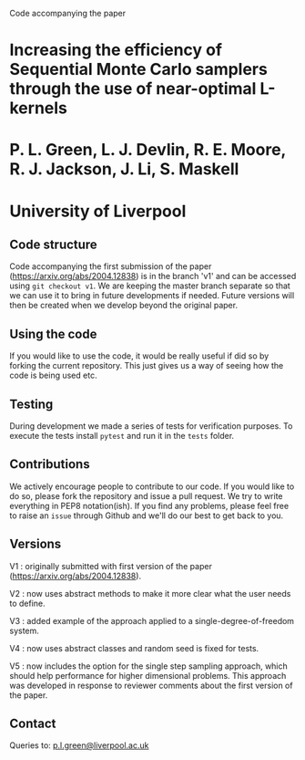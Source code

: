 Code accompanying the paper 

# Increasing the efficiency of Sequential Monte Carlo samplers through the use of near-optimal L-kernels 
# P. L. Green, L. J. Devlin, R. E. Moore, R. J. Jackson, J. Li, S. Maskell
# University of Liverpool

## Code structure 

Code accompanying the first submission of the paper (https://arxiv.org/abs/2004.12838) is in the branch 'v1' and can be accessed using `git checkout v1`. We are keeping the master branch separate so that we can use it to bring in future developments if needed. Future versions will then be created when we develop beyond the original paper. 

## Using the code
If you would like to use the code, it would be really useful if did so by forking the current repository. This just gives us a way of seeing how the code is being used etc. 

## Testing
During development we made a series of tests for verification purposes. To execute the tests install `pytest` and run it in the `tests` folder. 

## Contributions
We actively encourage people to contribute to our code. If you would like to do so, please fork the repository and issue a pull request. We try to write everything in PEP8 notation(ish). If you find any problems, please feel free to raise an `issue` through Github and we'll do our best to get back to you.

## Versions
V1 : originally submitted with first version of the paper (https://arxiv.org/abs/2004.12838).

V2 : now uses abstract methods to make it more clear what the user needs to define.

V3 : added example of the approach applied to a single-degree-of-freedom system.

V4 : now uses abstract classes and random seed is fixed for tests.

V5 : now includes the option for the single step sampling approach, which should help performance for higher dimensional problems. This approach was developed in response to reviewer comments about the first version of the paper. 

## Contact
Queries to: p.l.green@liverpool.ac.uk
